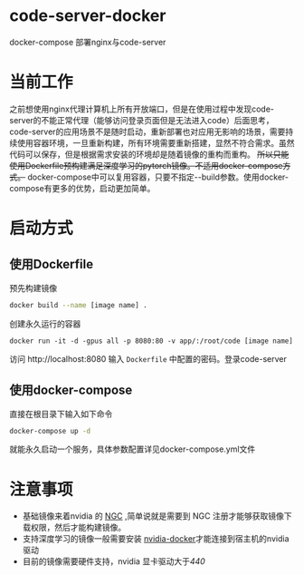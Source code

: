 # code-server-docker
docker-compose 部署nginx与code-server
# 当前工作
之前想使用nginx代理计算机上所有开放端口，但是在使用过程中发现code-server的不能正常代理（能够访问登录页面但是无法进入code）后面思考，code-server的应用场景不是随时启动，重新部署也对应用无影响的场景，需要持续使用容器环境，一旦重新构建，所有环境需要重新搭建，显然不符合需求。虽然代码可以保存，但是根据需求安装的环境却是随着镜像的重构而重构。 ~~所以只能使用Dockerfile预构建满足深度学习的pytorch镜像。不适用docker-compose方式。~~ docker-compose中可以复用容器，只要不指定--build参数。使用docker-compose有更多的优势，启动更加简单。
# 启动方式
## 使用Dockerfile
预先构建镜像
```bash
docker build --name [image name] .
```
创建永久运行的容器
```
docker run -it -d -gpus all -p 8080:80 -v app/:/root/code [image name]
```
访问 http://localhost:8080 输入 `Dockerfile` 中配置的密码。登录code-server
## 使用docker-compose
直接在根目录下输入如下命令
```bash
docker-compose up -d
```
就能永久启动一个服务，具体参数配置详见docker-compose.yml文件
# 注意事项
+ 基础镜像来着nvidia 的 [NGC](https://ngc.nvidia.com/setup) ,简单说就是需要到 NGC 注册才能够获取镜像下载权限，然后才能构建镜像。
+ 支持深度学习的镜像一般需要安装 [nvidia-docker](https://github.com/NVIDIA/nvidia-docker)才能连接到宿主机的nvidia驱动
+ 目前的镜像需要硬件支持，nvidia 显卡驱动大于*440*
